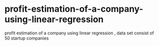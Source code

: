 # profit-estimation-of-a-company-using-linear-regression
profit estimation of a company using linear regression , data set consist of 50 startup companies  
